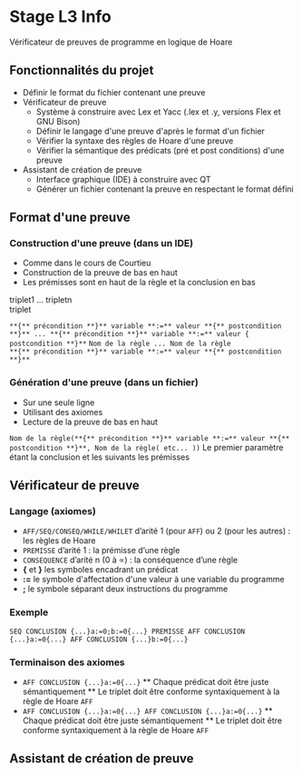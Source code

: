 # Stage L3 Info

Vérificateur de preuves de programme en logique de Hoare

## Fonctionnalités du projet

* Définir le format du fichier contenant une preuve
* Vérificateur de preuve
    * Système à construire avec Lex et Yacc (.lex et .y, versions Flex et GNU Bison)
    * Définir le langage d'une preuve d'après le format d'un fichier
    * Vérifier la syntaxe des règles de Hoare d'une preuve
    * Vérifier la sémantique des prédicats (pré et post conditions) d'une preuve
* Assistant de création de preuve
    * Interface graphique (IDE) à construire avec QT
    * Générer un fichier contenant la preuve en respectant le format défini

## Format d'une preuve

### Construction d'une preuve (dans un IDE)

* Comme dans le cours de Courtieu
* Construction de la preuve de bas en haut
* Les prémisses sont en haut de la règle et la conclusion en bas

triplet1 ... tripletn  
      triplet

`**{** précondition **}** variable **:=** valeur **{** postcondition **}** ... **{** précondition **}** variable **:=** valeur { postcondition **}**`
`Nom de la règle ... Nom de la règle`  
`**{** précondition **}** variable **:=** valeur **{** postcondition **}**`

### Génération d'une preuve (dans un fichier)

* Sur une seule ligne
* Utilisant des axiomes
* Lecture de la preuve de bas en haut

`Nom de la règle(**{** précondition **}** variable **:=** valeur **{** postcondition **}**, Nom de la règle( etc... ))`
Le premier paramètre étant la conclusion et les suivants les prémisses

## Vérificateur de preuve

### Langage (axiomes)

* `AFF/SEQ/CONSEQ/WHILE/WHILET` d’arité 1 (pour `AFF`) ou 2 (pour les autres) : les règles de Hoare
* `PREMISSE` d’arité 1 : la prémisse d’une règle
* `CONSEQUENCE` d’arité n (0 à ∝) : la conséquence d’une règle
* **{** et **}** les symboles encadrant un prédicat
* **:=** le symbole d'affectation d'une valeur à une variable du programme
* **;** le symbole séparant deux instructions du programme

### Exemple

`SEQ CONCLUSION {...}a:=0;b:=0{...} PREMISSE AFF CONCLUSION {...}a:=0{...} AFF CONCLUSION {...}b:=0{...}`

### Terminaison des axiomes

* `AFF CONCLUSION {...}a:=0{...}`
    ** Chaque prédicat doit être juste sémantiquement
    ** Le triplet doit être conforme syntaxiquement à la règle de Hoare `AFF`
* `AFF CONCLUSION {...}a:=0{...} AFF CONCLUSION {...}a:=0{...}`
    ** Chaque prédicat doit être juste sémantiquement
    ** Le triplet doit être conforme syntaxiquement à la règle de Hoare `AFF`

## Assistant de création de preuve
